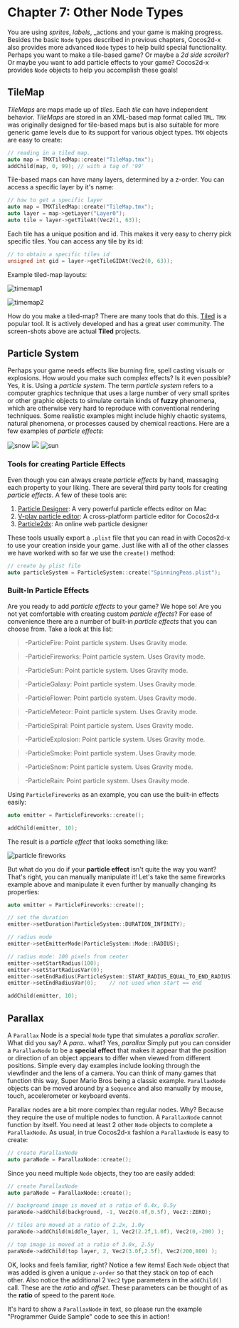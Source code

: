 # Chapter 7: Other Node Types
You are using _sprites_, _labels_, _actions and your game is making progress.
Besides the basic `Node` types described in previous chapters, Cocos2d-x also
provides more advanced `Node` types to help build special functionality. Perhaps
you want to make a tile-based game? Or maybe a _2d side scroller_? Or maybe you
want to add particle effects to your game? Cocos2d-x provides `Node` objects to
help you accomplish these goals!

## TileMap
_TileMaps_ are maps made up of _tiles_. Each _tile_ can have independent behavior.
_TileMaps_ are stored in an XML-based map format called `TML`. `TMX` was originally
designed for tile-based maps but is also suitable for more generic game levels
due to its support for various object types. `TMX` objects are easy to create:
```cpp
// reading in a tiled map.
auto map = TMXTiledMap::create("TileMap.tmx");
addChild(map, 0, 99); // with a tag of '99'
```

Tile-based maps can have many layers, determined by a
z-order. You can access a specific layer by it's name:
```cpp
// how to get a specific layer
auto map = TMXTiledMap::create("TileMap.tmx");
auto layer = map->getLayer("Layer0");
auto tile = layer->getTileAt(Vec2(1, 63));
```

Each tile has a unique position and id. This makes it very easy to cherry pick
specific tiles. You can access any tile by its id:
```cpp
// to obtain a specific tiles id
unsigned int gid = layer->getTileGIDAt(Vec2(0, 63));
```

Example tiled-map layouts:

![](7-img/tilemap1.png "timemap1")

![](7-img/tilemap2.png "timemap2")

How do you make a tiled-map? There are many tools that do this. [Tiled](http://mapeditor.org)
is a popular tool. It is actively developed and has a great user community. The
screen-shots above are actual __Tiled__ projects.

## Particle System
Perhaps your game needs effects like burning fire, spell casting visuals or explosions.
How would you make such complex effects? Is it even possible? Yes, it is. Using
a _particle system_. The term _particle system_ refers to a computer graphics
technique that uses a large number of very small sprites or other graphic objects
to simulate certain kinds of __fuzzy__ phenomena, which are otherwise very hard
to reproduce with conventional rendering techniques. Some realistic examples
might include highly chaotic systems, natural phenomena, or processes caused by
chemical reactions. Here are a few examples of _particle effects_:

![](7-img/particle1.png "snow") ![](2-img/smallSpacer.png "") ![](7-img/particle3.png "sun")

### Tools for creating Particle Effects
Even though you can always create _particle effects_ by hand, massaging each
property to your liking. There are several third party tools for creating
_particle effects_. A few of these tools are:

1. [Particle Designer](https://71squared.com/particledesigner): A very powerful particle effects editor on Mac
2. [V-play particle editor](http://v-play.net/2014/02/v-play-particle-editor-for-cocos2d-and-v-play/): A cross-platform particle editor for Cocos2d-x
3. [Particle2dx](http://www.effecthub.com/particle2dx): An online web particle designer

These tools usually export a `.plist` file that you can read in with Cocos2d-x to
use your creation inside your game. Just like with all of the other classes we
have worked with so far we use the `create()` method:
```cpp
// create by plist file
auto particleSystem = ParticleSystem::create("SpinningPeas.plist");
```

### Built-In Particle Effects
Are you ready to add _particle effects_ to your game? We hope so! Are you not yet
comfortable with creating custom _particle effects_? For ease of convenience there
are a number of built-in _particle effects_ that you can choose from. Take a look
at this list:

  >-ParticleFire: Point particle system. Uses Gravity mode.

  >-ParticleFireworks: Point particle system. Uses Gravity mode.

  >-ParticleSun: Point particle system. Uses Gravity mode.

  >-ParticleGalaxy: Point particle system. Uses Gravity mode.

  >-ParticleFlower: Point particle system. Uses Gravity mode.

  >-ParticleMeteor: Point particle system. Uses Gravity mode.

  >-ParticleSpiral: Point particle system. Uses Gravity mode.

  >-ParticleExplosion: Point particle system. Uses Gravity mode.

  >-ParticleSmoke: Point particle system. Uses Gravity mode.

  >-ParticleSnow: Point particle system. Uses Gravity mode.

  >-ParticleRain: Point particle system. Uses Gravity mode.

Using `ParticleFireworks` as an example, you can use the built-in effects easily:
```cpp
auto emitter = ParticleFireworks::create();

addChild(emitter, 10);
```

The result is a _particle effect_ that looks something like:

![](7-img/particle2.png "particle fireworks")

But what do you do if your __particle effect__ isn't quite the way you want?
That's right, you can manually manipulate it! Let's take the same fireworks example
above and manipulate it even further by manually changing its properties:
```cpp
auto emitter = ParticleFireworks::create();

// set the duration
emitter->setDuration(ParticleSystem::DURATION_INFINITY);

// radius mode
emitter->setEmitterMode(ParticleSystem::Mode::RADIUS);

// radius mode: 100 pixels from center
emitter->setStartRadius(100);
emitter->setStartRadiusVar(0);
emitter->setEndRadius(ParticleSystem::START_RADIUS_EQUAL_TO_END_RADIUS);
emitter->setEndRadiusVar(0);    // not used when start == end

addChild(emitter, 10);
```

<!--### Creating Particles
Building your own _particle effects_ is a rather complex process of setting
properties to achieve the desired effects. There are a lot of properties so let's
get familiar with some of the most basic ones. Don't worry, just keep this as a
reference to refer back to! Basic _particle_ properties include:

  >-startSize: Start size of the particles in pixels.

  >-endSize: Use kCCParticleStartSizeEqualToEndSize if you want that the start size == end size.

  >-startColor: (a ccColor4F).

  >-endColor: (a ccColor4F).

  >-life: time to live of the particles in seconds.

  >-angle: (a float). Starting degrees of the particle.

  >-positon: (a Vec2).

  >-centerOfGravity: (a Point).

Besides the properties each _particle_ has, the _particle system_ itself also has
properties that can be changed to achieve your desired effects. Some of these
include:

  >-emissionRate: How many particle are emitted per second?

  >-duration: How many seconds does the particle system live? Use kCCParticleDurationInfinity for infinity.

  >-blendFunc: The OpenGL blending function used for the system. (a ccBlendFunc).

  >-positionType: Use kCCPositionTypeFree (default one) for moving particles freely.
  Or use kCCPositionTypeGrouped to move them in a group.

  >-texture: The texture used for the particles. (a Texture2D).

### Particle System Modes
_Particle systems_ have two modes of operation. _Gravity Mode_ and _Radius Mode_.

#### Gravity Mode
_Gravity Mode_ lets particles fly toward or away from a center point. It's strength
is that it allows very dynamic, organic effects.

![](7-img/particle6.png "Gravity Mode")

_Gravity Mode_ only has a few properties that you can change. They are:

  >-gravity: The gravity of the particle system.

  >-speed: The speed at which the particles are emitted.

  >-speedVar: The speed variance.

  >-tangencialAccel: The tangential acceleration of the particles.

  >-tangencialAccelVar: The tangential acceleration variance.

  >-radialAccel: The radial acceleration of the particles.

  >-radialAccelVar: The radial acceleration variance.

#### Radius Mode
_Radius Mode_ causes particles to rotate in a circle. It also allows you to create
spiral effects with particles either rushing inward or rotating outward.

![](7-img/particle5.png "Radius Mode")

_Radius Mode_ only has a few properties that you can change. They are:

  >-startRadius: The starting radius of the particles

  >-startRadiusVar: The starting radius variance

  >-endRadius: The ending radius of the particles.

  >-endRadiusVar: The ending radius variance

  >-rotatePerSecond: Number of degrees to rotate a particle around the source pos per second.

  >-rotatePerSecondVar: Number of degrees variance.

This all sounds really complicated but the fact that the code is simple helps to
clarify these concepts. Let's take a look at an example to tie everything together:
```cpp
//Create by plist file
auto particleSystem = ParticleSystem::create("SpinningPeas.plist");

// set the duration
particleSystem->setDuration(ParticleSystem::DURATION_INFINITY);

// radius mode
particleSystem->setEmitterMode(ParticleSystem::Mode::RADIUS);

// radius mode: 100 pixels from center
particleSystem->setStartRadius(100);
particleSystem->setStartRadiusVar(0);
particleSystem->setEndRadius(ParticleSystem::START_RADIUS_EQUAL_TO_END_RADIUS);
particleSystem->setEndRadiusVar(0);    // not used when start == end

// radius mode: degrees per second
// 45 * 4 seconds of life = 180 degrees
particleSystem->setRotatePerSecond(45);
particleSystem->setRotatePerSecondVar(0);
```
![](7-img/particle4.png)

** JASON - Replace the above screenshot with example from chapter 7 demo code
-->
## Parallax
A `Parallax` Node is a special `Node` type that simulates a _parallax scroller_.
What did you say? A _para_.. what? Yes, _parallax_ Simply put you can consider
a `ParallaxNode` to be a __special effect__ that makes it appear that the position
or direction of an object appears to differ when viewed from different positions.
Simple every day examples include looking through the viewfinder and the lens of
a camera. You can think of many games that function this way, Super Mario Bros
being a classic example. `ParallaxNode` objects can be moved around by a `Sequence`
and  also manually by mouse, touch, accelerometer or keyboard events.

Parallax nodes are a bit more complex than regular nodes. Why? Because they
require the use of multiple nodes to function. A `ParallaxNode` cannot function
by itself. You need at least 2 other `Node` objects to complete a `ParallaxNode`.
As usual, in true Cocos2d-x fashion a `ParallaxNode` is easy to create:
```cpp
// create ParallaxNode
auto paraNode = ParallaxNode::create();
```

Since you need multiple `Node` objects, they too are easily added:
```cpp
// create ParallaxNode
auto paraNode = ParallaxNode::create();

// background image is moved at a ratio of 0.4x, 0.5y
paraNode->addChild(background, -1, Vec2(0.4f,0.5f), Vec2::ZERO);

// tiles are moved at a ratio of 2.2x, 1.0y
paraNode->addChild(middle_layer, 1, Vec2(2.2f,1.0f), Vec2(0,-200) );

// top image is moved at a ratio of 3.0x, 2.5y
paraNode->addChild(top layer, 2, Vec2(3.0f,2.5f), Vec2(200,800) );
```

OK, looks and feels familiar, right? Notice a few items! Each `Node` object that
was added is given a unique `z-order` so that they stack on top of each other.
Also notice the additional 2 `Vec2` type parameters in the `addChild()` call. These
are the _ratio_ and _offset_. These parameters can be thought of as the __ratio__
of speed to the parent `Node`.

It's hard to show a `ParallaxNode` in text, so please run the example "Programmer
Guide Sample" code to see this in action!
